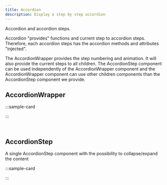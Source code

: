 ```yaml
---
title: Accordion
description: Display a step by step accordion
---
```


Accordion and accordion steps. 


Accordion "provides" functions and current step to accordion steps. Therefore, each accordion steps has the accordion methods and attributes "injected". 

The AccordionWrapper provides the step numbering and animation. It will also provide the current steps to all children.
The AccordionStep component can be used independently of the AccordionWrapper component and the AccordionWrapper component can use other children components than the AccordionStep component we provide.

## AccordionWrapper 

:::sample-card
<div class="p-4">
  <accordion-wrapper :steps="steps" v-model="step" class="p-2">
    <accordion-step
      :step="$options.stepsEnum.MAILVELOPE"
      class="accordion-step__mailvelope"
      title="Install Mailvelope"
      content="Install Mailvelope and create your key"
    />
    <accordion-step
      :step="$options.stepsEnum.EXPORT_PUBLIC_KEY"
      title="Export your public key"
    >
      <template #content>
        <p>
          Export your public PGP key as a .asc file and download on your
          computer
        </p>
      </template>
    </accordion-step>
    <accordion-step
      :active="active"
      :step="$options.stepsEnum.UPLOAD_PUBLIC_KEY"
    >
      <template #title>
        Upload your publickey
      </template>
      <template #nextStepButton>
        <b-button variant="info">The end!</b-button>
      </template>
    </accordion-step>
</accordion-wrapper>
</div>
:::

<api-table path="components/AccordionWrapper.vue"></api-table>
<br/>

## AccordionStep

A single AccordionStep component with the possibility to collapse/expand the content


:::sample-card
<div class="p-4">
  <accordion-step :active="active"
        :step="$options.stepsEnum.MAILVELOPE"
        content="Install Mailvelope and create your key"
      ><template #title>
      <b-button @click="active = !active">{{active?'Expanded':'Collapsed'}}</b-button> Install Mailvelope 
      </template>
      </accordion-step>

</div>
:::

<api-table path="components/AccordionStep.vue"></api-table>

<style>
  .bg-striped {
    background: repeating-linear-gradient(45deg, #dfdddd, #dfdddd 10px, #cfcccc 10px, #cfcccc 20px)    
  }
</style>

<script>

  export default {
    data () {
      return {
        step: this.$options.stepsEnum.MAILVELOPE,
        steps: Object.values(this.$options.stepsEnum),
        active: false
      }
    },
    stepsEnum:Object.freeze({
      MAILVELOPE: Symbol("MAILVELOPE"),
      EXPORT_PUBLIC_KEY: Symbol("EXPORT_PUBLIC_KEY"),
      UPLOAD_PUBLIC_KEY: Symbol("UPLOAD_PGP"),
    })
  }
</script>
